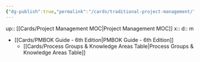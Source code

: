 ```yaml
---
{"dg-publish":true,"permalink":"/cards/traditional-project-management/"}
---
```


up:: [[Cards/Project Management MOC\|Project Management MOC]]
x:: 
d:: m

- [[Cards/PMBOK Guide - 6th Edition\|PMBOK Guide - 6th Edition]] 
	- [[Cards/Process Groups & Knowledge Areas Table\|Process Groups & Knowledge Areas Table]]